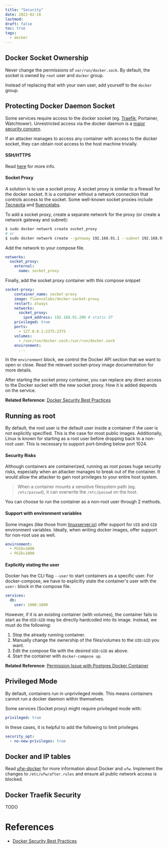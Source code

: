 ```yaml
---
title: "Security"
date: 2022-02-16
lastmod:
draft: false
toc: true
tags:
  - docker
---
```


## Docker Socket Ownership

Never change the permissions of `var/run/docker.sock`. By default, the socket is
owned by `root` user and `docker` group.

Instead of replacing that with your own user, add yourself to the `docker` group.

## Protecting Docker Daemon Socket

Some services require access to the docker socket (eg.
[Traefik](https://doc.traefik.io/traefik/providers/docker/#docker-api-access),
Portainer, Watchtower). Unrestricted access via the docker daemon is a [major
security
concern](https://docs.docker.com/engine/security/#docker-daemon-attack-surface).

If an attacker manages to access any container with access to the docker socket, they can obtain root access to the host machine trivially.

#### SSH/HTTPS
Read [here](https://docs.docker.com/engine/security/protect-access/) for more info.

#### Socket Proxy

A solution is to use a socket proxy. A socket proxy is similar to a firewall for
the docker socket. It is a container without a network connection that controls
access to the socket. Some well-known socket proxies include
[Tecnavita](https://github.com/Tecnativa/docker-socket-proxy) and
[fluencelabs](https://github.com/fluencelabs/docker-socket-proxy).

To add a socket proxy, create a separate network for the proxy (or create a network gateway and subnet):

```bash
$ sudo docker network create socket_proxy
# or
$ sudo docker network create --gateway 192.168.91.1 --subnet 192.168.91.0/24 socket_proxy
```

Add the network to your compose file.

```yaml
networks:
  socket_proxy:
    external:
	  name: socket_proxy
```

Finally, add the socket proxy container with this compose snippet

```yaml
socket-proxy:
	container_name: socket-proxy
	image: fluencelabs/docker-socket-proxy
	restart: always
	networks:
	  socket_proxy:
	    ipv4_address: 192.168.91.200 # static IP
	privileged: true
	ports:
	  - 127.0.0.1:2375:2375
	volumes:
	  - /var/run/docker.sock:/var/run/docker.sock
	environment:
	  ...
```

In the `environment` block, we control the Docker API section that we want to
open or close. Read the relevant socket-proxy image documentation for more
details.

After starting the socket proxy container, you can replace any direct access to
the Docker socket with the new socket proxy. How it is added depends on the
service.

**Related Reference**: [Docker Security Best
Practices](https://www.smarthomebeginner.com/traefik-docker-security-best-practices/#9_Use_a_Docker_Socket_Proxy)

## Running as root

By default, the root user is the default user inside a container if the user is
not explicitly specified. This is the case for most public images. Additionally,
Linux is known for starting as a root user before dropping back to a non-root
user. This is necessary to support port-binding below port 1024.

#### Security Risks

Although containers are containerized, running as root poses huge security
risks, especially when an attacker manages to break out of the container. It
would allow the attacker to gain root privileges to your entire host system.

>When a container mounts a sensitive filesystem path (eg. `/etc/passwd`), it can
>overwrite the `/etc/passwd` on the host.

You can choose to run the container as a non-root user through 2 methods.

#### Support with environment variables

Some images (like those from [linuxserver.io](linuxserver.io)) offer support for
`UID` and `GID` environment variables. Ideally, when writing docker images,
offer support for non-root use as well.

```yaml
environment:
  - PUID=1000
  - PGID=1000
```

#### Explicitly stating the user

Docker has the CLI flag `--user` to start containers as a specific user. For
docker-compose, we have to explicitly state the container's user with the
`user:` block in the compose file.

```yaml
services:
  db:
    user: 1000:1000
```

However, if it is an existing container (with volumes), the container fails to
start as the `UID:GID` may be directly hardcoded into its image. Instead, we
must do the following:

1. Stop the already running container.
2. Manually change the ownership of the files/volumes to the `UID:GID` you want.
3. Edit the compose file with the desired `UID:GID` as above.
4. Start the container with `docker-compose up`.

**Related Reference**: [Permission Issue with Postgres Docker
Container](https://stackoverflow.com/questions/56188573/permission-issue-with-postgresql-in-docker-container)

## Privileged Mode

By default, containers run in unprivileged mode. This means containers cannot
run a docker daemon within themselves.

Some services (Socket proxy) might require privileged mode with:

```yaml
privileged: true
```

In these cases, it is helpful to add the following to limit privileges

```yaml
security_opt:
  - no-new-privileges: true
```

## Docker and IP tables

Read [ufw-docker](https://github.com/chaifeng/ufw-docker) for more information
about Docker and `ufw`. Implement the changes to `/etc/ufw/after.rules` and
ensure all public network access is blocked.

## Docker Traefik Security
TODO

# References
- [Docker Security Best Practices](https://www.smarthomebeginner.com/traefik-docker-security-best-practices)
